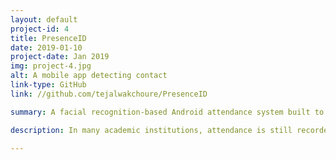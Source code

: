 ```yaml
---
layout: default
project-id: 4
title: PresenceID
date: 2019-01-10
project-date: Jan 2019
img: project-4.jpg
alt: A mobile app detecting contact
link-type: GitHub
link: //github.com/tejalwakchoure/PresenceID

summary: A facial recognition-based Android attendance system built to improve transparency that recognises facial features with 98% accuracy, trained on a high-density database with 1000+ images.

description: In many academic institutions, attendance is still recorded manually. This is a time-consuming practice subject to considerable amounts of fraudulence. We created a facial recognition-based attendance system in order to tackle these issues thereby improving transparency in student-teacher interaction, reducing instances of bias, and raising overall administrative efficiency. <br /> <br /> The system was deployed as an Android app that automatically records student attendance based on input by the students and teachers. Wee built a transfer learning model using OpenCV for face detection and TensorFlow for face recognition. We created the interface in Java/XML with comprehensive landings for students and teachers including provisions for courses, grading, dashboards, and registration services for effortless daily interaction.

---
```

